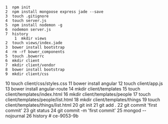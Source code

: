     1  npm init
    2  npm install mongoose express jade --save
    3  touch .gitignore
    4  touch server.js
    5  npm install nodemon -g
    6  nodemon server.js
    7  history
        1  mkdir views
    2  touch views/index.jade
    3  bower install bootstrap
    4  rm -rf bower_components
    5  touch .bowerrc
    6  mkdir client
    7  mkdir client/vendor
    8  bower install bootstrap
    9  mkdir client/css
   10  touch client/css/styles.css
   11  bower install angular
   12  touch client/app.js
   13  bower install angular-route
   14  mkdir client/templates
   15  touch client/templates/index.html
   16  mkdir client/templates/people
   17  touch client/templates/people/list.html
   18  mkdir client/templates/things
   19  touch client/templates/things/list.html
   20  git init
   21  git add .
   22  git commit 'first commit'
   23  git status
   24  git commit -m 'first commit'
   25  mongod --nojournal
   26  history
    # ce-9053-9b
